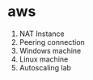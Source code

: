 # aws
1) NAT Instance 
2) Peering connection 
3) Windows machine 
4) Linux machine
5) Autoscaling lab
